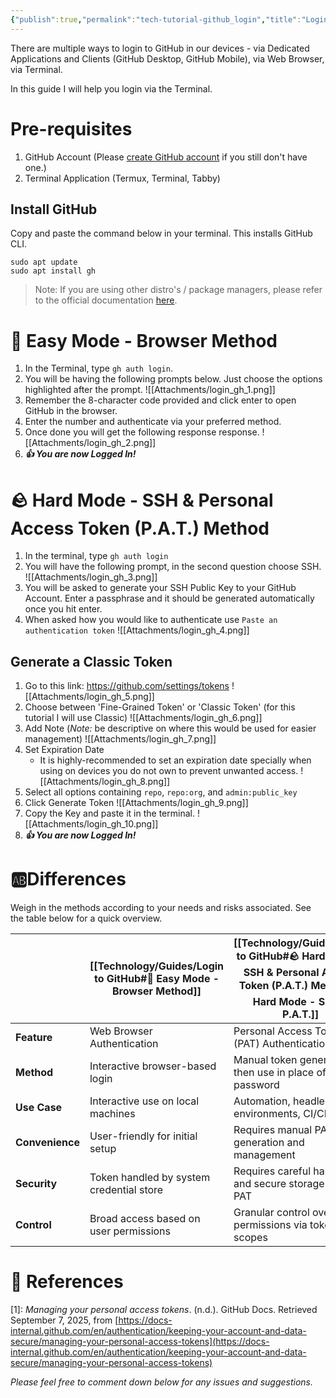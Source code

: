 ```yaml
---
{"publish":true,"permalink":"tech-tutorial-github_login","title":"Login to GitHub via Terminal","description":"Quick Login guide for GitHub","comments":true,"created":"2025-09-07","modified":"2025-09-07T13:23:51.712+08:00","published":"2025-09-07","tags":["Technology","Tutorial"],"cssclasses":null,"draft":false,"date":"2025-09-07","date_created":"2025-09-07","aliases":null}
---
```



There are multiple ways to login to GitHub in our devices - via Dedicated Applications and Clients (GitHub Desktop, GitHub Mobile), via Web Browser, via Terminal. 

In this guide I will help you login via the Terminal.

# Pre-requisites
1. GitHub Account (Please [create GitHub account](https://docs.github.com/en/get-started/start-your-journey/creating-an-account-on-github) if you still don't have one.)
2. Terminal Application (Termux, Terminal, Tabby)

## Install GitHub
Copy and paste the command below in your terminal. This installs GitHub CLI.
```
sudo apt update
sudo apt install gh
```

> Note: If you are using other distro's / package managers, please refer to the official documentation [here](https://github.com/cli/cli/blob/trunk/docs/install_linux.md#debian).
# 🍰 Easy Mode - Browser Method
1. In the Terminal, type `gh auth login`. 
2. You will be having the following prompts below. Just choose the options highlighted after the prompt. ![[Attachments/login_gh_1.png]]
3. Remember the 8-character code provided and click enter to open GitHub in the browser. 
4. Enter the number and authenticate via your preferred method. 
5. Once done you will get the following response response. ![[Attachments/login_gh_2.png]]
6. ***👍 You are now Logged In!*** 


# 🪨 Hard Mode - SSH & Personal Access Token (P.A.T.) Method 
1. In the terminal, type `gh auth login`
2. You will have the following prompt, in the second question choose SSH. ![[Attachments/login_gh_3.png]]
3. You will be asked to generate your SSH Public Key to your GitHub Account. Enter a passphrase and it should be generated automatically once you hit enter. 
4. When asked how you would like to authenticate use `Paste an authentication token` ![[Attachments/login_gh_4.png]]
## Generate a Classic Token
1. Go to this link: https://github.com/settings/tokens ![[Attachments/login_gh_5.png]]
2. Choose between 'Fine-Grained Token' or 'Classic Token' (for this tutorial I will use Classic) ![[Attachments/login_gh_6.png]]
3. Add Note (*Note:* be descriptive on where this would be used for easier management) ![[Attachments/login_gh_7.png]]
4. Set Expiration Date
	- It is highly-recommended to set an expiration date specially when using on devices you do not own to prevent unwanted access. ![[Attachments/login_gh_8.png]]
5. Select all options containing `repo`, `repo:org`, and `admin:public_key`
6. Click Generate Token ![[Attachments/login_gh_9.png]]
7. Copy the Key and paste it in the terminal. ![[Attachments/login_gh_10.png]]
8. ***👍 You are now Logged In!*** 
# 🆎Differences

Weigh in the methods according to your needs and risks associated. See the table below for a quick overview.

|                 | **[[Technology/Guides/Login to GitHub#🍰 Easy Mode - Browser Method]]**   | **[[Technology/Guides/Login to GitHub#🪨 Hard Mode - SSH & Personal Access Token (P.A.T.) Method\|🪨 Hard Mode - SSH & P.A.T.]]** |
| --------------- | ---------------------------------------- | ------------------------------------------------------------------------------------------------ |
| **Feature**     | Web Browser Authentication               | Personal Access Token (PAT) Authentication                                                       |
| **Method**      | Interactive browser-based login          | Manual token generation, then use in place of password                                           |
| **Use Case**    | Interactive use on local machines        | Automation, headless environments, CI/CD                                                         |
| **Convenience** | User-friendly for initial setup          | Requires manual PAT generation and management                                                    |
| **Security**    | Token handled by system credential store | Requires careful handling and secure storage of the PAT                                          |
| **Control**     | Broad access based on user permissions   | Granular control over permissions via token scopes                                               |

# 📜 References

[1]: _Managing your personal access tokens_. (n.d.). GitHub Docs. Retrieved September 7, 2025, from [https://docs-internal.github.com/en/authentication/keeping-your-account-and-data-secure/managing-your-personal-access-tokens](https://docs-internal.github.com/en/authentication/keeping-your-account-and-data-secure/managing-your-personal-access-tokens)

*Please feel free to comment down below for any issues and suggestions.* 